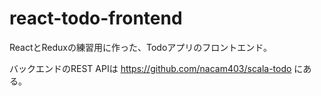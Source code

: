 # react-todo-frontend

ReactとReduxの練習用に作った、Todoアプリのフロントエンド。

バックエンドのREST APIは https://github.com/nacam403/scala-todo にある。
